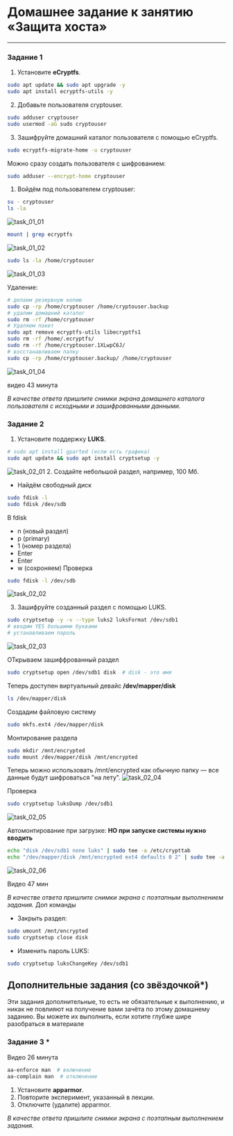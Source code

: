 # Домашнее задание к занятию  «Защита хоста»

------

### Задание 1

1. Установите **eCryptfs**.
```bash
sudo apt update && sudo apt upgrade -y
sudo apt install ecryptfs-utils -y
```
2. Добавьте пользователя cryptouser.
```bash
sudo adduser cryptouser
sudo usermod -aG sudo cryptouser
```
3. Зашифруйте домашний каталог пользователя с помощью eCryptfs.
```bash
sudo ecryptfs-migrate-home -u cryptouser
```
Можно сразу создать пользователя с шифрованием:
```bash
sudo adduser --encrypt-home cryptouser
```
1. Войдём под пользователем cryptouser:
```bash
su - cryptouser
ls -la
```
![task_01_01](img/task_01_01.JPG)
```bash
mount | grep ecryptfs
```
![task_01_02](img/task_01_02.JPG)

```bash
sudo ls -la /home/cryptouser
```
![task_01_03](img/task_01_03.JPG)

Удаление:
```bash
# делаем резервную копию
sudo cp -rp /home/cryptouser /home/cryptouser.backup
# удалим домашний каталог
sudo rm -rf /home/cryptouser
# Удаляем пакет
sudo apt remove ecryptfs-utils libecryptfs1 
sudo rm -rf /home/.ecryptfs/
sudo rm -rf /home/cryptouser.1XLwpC6J/
# восстанавливаем папку 
sudo cp -rp /home/cryptouser.backup/ /home/cryptouser
```
![task_01_04](img/task_01_04.JPG)


видео 43 минута

*В качестве ответа  пришлите снимки экрана домашнего каталога пользователя с исходными и зашифрованными данными.*  

### Задание 2

1. Установите поддержку **LUKS**.
```bash
# sudo apt install gparted (если есть графика)
sudo apt update && sudo apt install cryptsetup -y
```
![task_02_01](img/task_02_01.JPG)
2. Создайте небольшой раздел, например, 100 Мб.
* Найдём свободный диск
```bash
sudo fdisk -l
sudo fdisk /dev/sdb
```
В fdisk
* n (новый раздел)
* p (primary)
* 1 (номер раздела)
* Enter
* Enter
* w (сохроняем)
Проверка
```bash
sudo fdisk -l /dev/sdb
```
![task_02_02](img/task_02_02.JPG)

3. Зашифруйте созданный раздел с помощью LUKS.
```bash
sudo cryptsetup -y -v --type luks2 luksFormat /dev/sdb1
# вводим YES большими буквами
# устанавливаем пароль
```
![task_02_03](img/task_02_03.JPG)

ОТкрываем зашиффрованный раздел
```bash
sudo cryptsetup open /dev/sdb1 disk  # disk - это имя
```
Теперь доступен виртуальный девайс **/dev/mapper/disk**
```bash
ls /dev/mapper/disk
```
Создадим файловую систему
```bash
sudo mkfs.ext4 /dev/mapper/disk
```
Монтирование раздела
```bash
sudo mkdir /mnt/encrypted
sudo mount /dev/mapper/disk /mnt/encrypted
```
Теперь можно использовать /mnt/encrypted как обычную папку — все данные будут шифроваться "на лету".
![task_02_04](img/task_02_04.JPG)

Проверка
```bash
sudo cryptsetup luksDump /dev/sdb1
```
![task_02_05](img/task_02_05.JPG)

Автомонтирование при загрузке:
**НО при запуске системы нужно вводить**
```bash
echo "disk /dev/sdb1 none luks" | sudo tee -a /etc/crypttab
echo "/dev/mapper/disk /mnt/encrypted ext4 defaults 0 2" | sudo tee -a /etc/fstab
```
![task_02_06](img/task_02_06.JPG)

Видео 47 мин

*В качестве ответа пришлите снимки экрана с поэтапным выполнением задания.*
Доп команды
* Закрыть раздел:
```bash
sudo umount /mnt/encrypted
sudo cryptsetup close disk
```
* Изменить пароль LUKS:
```bash
sudo cryptsetup luksChangeKey /dev/sdb1
```


## Дополнительные задания (со звёздочкой*)

Эти задания дополнительные, то есть не обязательные к выполнению, и никак не повлияют на получение вами зачёта по этому домашнему заданию. Вы можете их выполнить, если хотите глубже шире разобраться в материале

### Задание 3 *

Видео 26 минута
```bash
aa-enforce man  # включение
aa-complain man  # отключение
```

1. Установите **apparmor**.
2. Повторите эксперимент, указанный в лекции.
3. Отключите (удалите) apparmor.


*В качестве ответа пришлите снимки экрана с поэтапным выполнением задания.*



